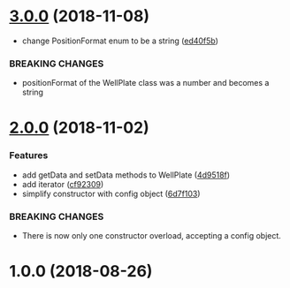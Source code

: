 # [3.0.0](https://github.com/cheminfo/well-plates/compare/v2.0.0...v3.0.0) (2018-11-08)


* change PositionFormat enum to be a string ([ed40f5b](https://github.com/cheminfo/well-plates/commit/ed40f5b))


### BREAKING CHANGES

* positionFormat of the WellPlate class was a number and becomes a string



<a name="2.0.0"></a>
# [2.0.0](https://github.com/cheminfo/well-plates/compare/v1.1.0...v2.0.0) (2018-11-02)


### Features

* add getData and setData methods to WellPlate ([4d9518f](https://github.com/cheminfo/well-plates/commit/4d9518f))
* add iterator ([cf92309](https://github.com/cheminfo/well-plates/commit/cf92309))
* simplify constructor with config object ([6d7f103](https://github.com/cheminfo/well-plates/commit/6d7f103))


### BREAKING CHANGES

* There is now only one constructor overload, accepting a
config object.



<a name="1.0.0"></a>
# 1.0.0 (2018-08-26)



